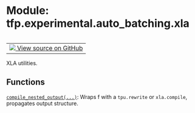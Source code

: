 <div itemscope itemtype="http://developers.google.com/ReferenceObject">
<meta itemprop="name" content="tfp.experimental.auto_batching.xla" />
<meta itemprop="path" content="Stable" />
</div>

# Module: tfp.experimental.auto_batching.xla


<table class="tfo-notebook-buttons tfo-api" align="left">

<td>
  <a target="_blank" href="https://github.com/tensorflow/probability/blob/master/tensorflow_probability/python/experimental/auto_batching/xla.py">
    <img src="https://www.tensorflow.org/images/GitHub-Mark-32px.png" />
    View source on GitHub
  </a>
</td></table>



XLA utilities.

<!-- Placeholder for "Used in" -->


## Functions

[`compile_nested_output(...)`](../../../tfp/experimental/auto_batching/xla/compile_nested_output.md): Wraps f with a `tpu.rewrite` or `xla.compile`, propagates output structure.

